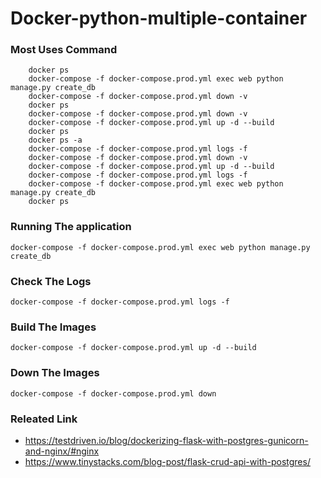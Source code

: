 # Docker-python-multiple-container

### Most Uses Command 

```
    docker ps
    docker-compose -f docker-compose.prod.yml exec web python manage.py create_db
    docker-compose -f docker-compose.prod.yml down -v
    docker ps
    docker-compose -f docker-compose.prod.yml down -v
    docker-compose -f docker-compose.prod.yml up -d --build
    docker ps
    docker ps -a
    docker-compose -f docker-compose.prod.yml logs -f
    docker-compose -f docker-compose.prod.yml down -v
    docker-compose -f docker-compose.prod.yml up -d --build
    docker-compose -f docker-compose.prod.yml logs -f
    docker-compose -f docker-compose.prod.yml exec web python manage.py create_db
    docker ps
  ```

### Running The application 

  ```shell
  docker-compose -f docker-compose.prod.yml exec web python manage.py create_db
  ```
  
### Check The Logs

  ```shell
  docker-compose -f docker-compose.prod.yml logs -f
  ```
  
### Build The Images
  ```shell
  docker-compose -f docker-compose.prod.yml up -d --build
  ```

### Down The Images
  ```shell
  docker-compose -f docker-compose.prod.yml down 
  ```
### Releated Link

* https://testdriven.io/blog/dockerizing-flask-with-postgres-gunicorn-and-nginx/#nginx
* https://www.tinystacks.com/blog-post/flask-crud-api-with-postgres/
